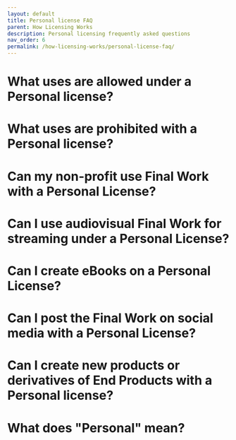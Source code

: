 ```yaml
---
layout: default
title: Personal license FAQ
parent: How Licensing Works
description: Personal licensing frequently asked questions
nav_order: 6
permalink: /how-licensing-works/personal-license-faq/
---
```


# What uses are allowed under a Personal license?
# What uses are prohibited with a Personal license?
# Can my non-profit use Final Work with a Personal License?
# Can I use audiovisual Final Work for streaming under a Personal License?
# Can I create eBooks on a Personal License?
# Can I post the Final Work on social media with a Personal License?
# Can I create new products or derivatives of End Products with a Personal license?
# What does "Personal" mean?